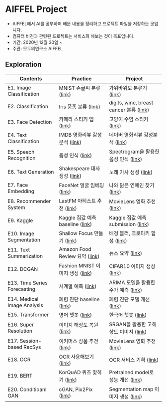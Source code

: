 # AIFFEL Project
- AIFFEL에서 AI를 공부하며 배운 내용을 정리하고 프로젝트 파일을 저장하는 곳입니다.
- 컴퓨터 비젼과 관련된 프로젝트는 서비스화 해보는 것이 목표입니다.
- 기간: 2020년 12월 30일 ~
- 주관: 모두의연구소 AIFFEL


## Exploration
Contents|Practice|Project
--------|--------|-------
E1. Image Classification| MNIST 손글씨 분류 ([link]())| 가위바위보 분류기 ([link]())
E2. Classification| Iris 품종 분류 ([link]())| digits, wine, breast cancer 분류 ([link]())
E3. Face Detection| 카메라 스티커 앱 ([link]())| 고양이 수염 스티커 ([link]())
E4. Text Classification| IMDB 영화리뷰 감성분석 ([link]())| 네이버 영화리뷰 감성분석 ([link]())
E5. Speech Recognition| 음성 인식 ([link]())| Spectrogram을 활용한 음성 인식 ([link]())
E6. Text Generation| Shakespeare 대사 생성 ([link]())| 노래 가사 생성 ([link]())
E7. Face Embedding| FaceNet 얼굴 임베딩 ([link]())| 나와 닮은 연예인 찾기 ([link]())
E8. Recommender System| LastFM 아티스트 추천 ([link]())| MovieLens 영화 추천 ([link]())
E9. Kaggle| Kaggle 집값 예측 baseline ([link]())| Kaggle 집값 예측 submission ([link]())
E10. Image Segmentation| Shallow Focus 만들기 ([link]())| 배경 블러, 크로마키 합성 ([link]())
E11. Text Summarization| Amazon Food Review 요약 ([link]())| 뉴스 요약 ([link]())
E12. DCGAN| Fashion MNIST 이미지 생성 ([link]())| CIFAR10 이미지 생성 ([link]())
E13. Time Series Forecasting| 시계열 예측 ([link]())| ARIMA 모델을 활용한 주가 예측 ([link]())
E14. Medical Image Analysis| 폐렴 진단 baseline ([link]())| 폐렴 진단 모델 개선 ([link]())
E15. Transformer| 영어 챗봇 ([link]())| 한국어 챗봇 ([link]())
E16. Super Resolution| 이미지 해상도 복원 ([link]())| SRGAN을 활용한 고해상도 이미지 ([link]())
E17. Session-based RecSys| 이커머스 상품 추천 ([link]())| MovieLens 영화 추천 ([link]())
E18. OCR| OCR 사용해보기 ([link]())| OCR 서비스 기획 ([link]())
E19. BERT| KorQuAD 퀴즈 맞히기 ([link]())| Pretrained model로 성능 개선 ([link]())
E20. Conditioanl GAN| cGAN, Pix2Pix ([link]())| Segmentation map 이미지 생성 ([link]())

<!--
## GoingDeeper - CV
Lecture|Project
-------|-------
G1. Backbone Network| G2. Ablation Study ([VGG](https://github.com/kec0130/AIFFEL-project/blob/main/goingdeeper/G2_vgg_ablation_study.ipynb), [ResNet](https://github.com/kec0130/AIFFEL-project/blob/main/goingdeeper/G2_resnet_ablation_study_pjt.ipynb))
G3. Data Augmentation ([link](https://github.com/kec0130/AIFFEL-project/blob/main/goingdeeper/G3_data_augmentation.ipynb))| G4. CutMix, Mixup ([link](https://github.com/kec0130/AIFFEL-project/blob/main/goingdeeper/G4_data_augmentation_pjt.ipynb))
G5. Object Detection ([link](https://github.com/kec0130/AIFFEL-project/blob/main/goingdeeper/G5_object_detection.ipynb))| G6. 자율주행 보조 시스템 ([link](https://github.com/kec0130/AIFFEL-project/blob/main/goingdeeper/G6_object_detection_pjt.ipynb))
G7. Segmentation| G8. 도로 영역 찾기 ([link](https://github.com/kec0130/AIFFEL-project/blob/main/goingdeeper/G8_semantic_segmentation_pjt.ipynb))
G9. Class Activation Map| G10. CAM, Grad-CAM ([link](https://github.com/kec0130/AIFFEL-project/blob/main/goingdeeper/G10_class_activation_map_pjt.ipynb))
G11. OCR| G12. End-to-End OCR ([link](https://github.com/kec0130/AIFFEL-project/blob/main/goingdeeper/G12_ocr_pjt.ipynb))
G13. Camera Sticker App ([link](https://github.com/kec0130/AIFFEL-project/blob/main/goingdeeper/G13_camera_sticker_app.ipynb))| G14. 카메라 스티커앱 개선하기
G15. Eye Center Detection ([link](https://github.com/kec0130/AIFFEL-project/blob/main/goingdeeper/G15_coarse_to_fine.ipynb))| G16. 눈 위치에 이미지 합성하기
G17. Multi-Face Detection| G18. 여러 얼굴에 스티커 적용하기
G19. Human Pose Estimation| G20. 행동 스티커 만들기


## Fundamental
Contents|Link
--------|:--:
F2. Markdown| [link](https://github.com/kec0130/AIFFEL-project/blob/main/fundamental/F2_markdown.ipynb)
F8. Visualization| [link](https://github.com/kec0130/AIFFEL-project/blob/main/fundamental/F8_visualization.ipynb)
F9. Scikit-learn| [link](https://github.com/kec0130/AIFFEL-project/blob/main/fundamental/F9_scikit-learn.ipynb)
F10. Class| [link](https://github.com/kec0130/AIFFEL-project/blob/main/fundamental/F10_class.ipynb)
F11. EDA, Feature Engineering| [link](https://github.com/kec0130/AIFFEL-project/blob/main/fundamental/F11_Pokemon_EDA.ipynb)
F12. Unsupervised Learning| [link](https://github.com/kec0130/AIFFEL-project/blob/main/fundamental/F12_unspervised_learning.ipynb)
F14. Data Preprocessing| [link](https://github.com/kec0130/AIFFEL-project/blob/main/fundamental/F14_data_preprocessing.ipynb)
F15. Regression| [link](https://github.com/kec0130/AIFFEL-project/blob/main/fundamental/F15_regression.ipynb)
F16. Multitasking| [link](https://github.com/kec0130/AIFFEL-project/blob/main/fundamental/F16_multitasking.ipynb)
F18. Anomaly Detection| [link](https://github.com/kec0130/AIFFEL-project/blob/main/fundamental/F18_anomaly_detection.ipynb)
F19. Deep Learning| [link](https://github.com/kec0130/AIFFEL-project/blob/main/fundamental/F19_deep_learning.ipynb)
F20. Image Processing| [link](https://github.com/kec0130/AIFFEL-project/blob/main/fundamental/F20_image_processing.ipynb)
F21. SQL| [link](https://github.com/kec0130/AIFFEL-project/blob/main/fundamental/F21_sql.ipynb)
F22. TensorFlow 2 API| [link](https://github.com/kec0130/AIFFEL-project/blob/main/fundamental/F22_tf2_api.ipynb)
F24. Linear & Convolution Layer| [link](https://github.com/kec0130/AIFFEL-project/blob/main/fundamental/F24_linear_convolution_layer.ipynb)
F25. Data Handling| [link](https://github.com/kec0130/AIFFEL-project/blob/main/fundamental/F25_data_handling.ipynb)
F26. PySpark| [link](https://github.com/kec0130/AIFFEL-project/blob/main/fundamental/F26_pyspark.ipynb)
F27. Embedding & Recurrent Layer| [link](https://github.com/kec0130/AIFFEL-project/blob/main/fundamental/F27_embedding_recurrent_layer.ipynb)
F30. CNN Models| [link](https://github.com/kec0130/AIFFEL-project/blob/main/fundamental/F30_cnn_models.ipynb)
-->
